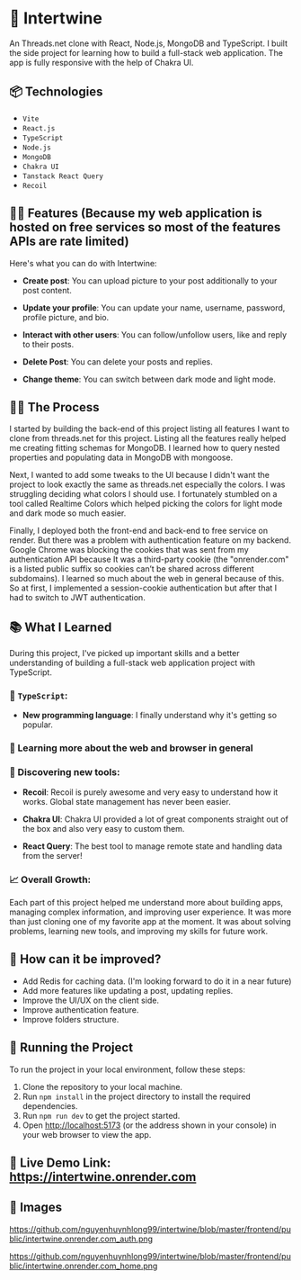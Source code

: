 # 🧵 Intertwine

An Threads.net clone with React, Node.js, MongoDB and TypeScript. I built the side project for learning how to build a full-stack web application. The app is fully responsive with the help of Chakra UI.

## 📦 Technologies

- `Vite`
- `React.js`
- `TypeScript`
- `Node.js`
- `MongoDB`
- `Chakra UI`
- `Tanstack React Query`
- `Recoil`

## 👨‍💻 Features (Because my web application is hosted on free services so most of the features APIs are rate limited)

Here's what you can do with Intertwine:

- **Create post**: You can upload picture to your post additionally to your post content.

- **Update your profile**: You can update your name, username, password, profile picture, and bio.

- **Interact with other users**: You can follow/unfollow users, like and reply to their posts.

- **Delete Post**: You can delete your posts and replies.

- **Change theme**: You can switch between dark mode and light mode.

## 👨‍🍳 The Process

I started by building the back-end of this project listing all features I want to clone from threads.net for this project. Listing all the features really helped me creating fitting schemas for MongoDB. I learned how to query nested properties and populating data in MongoDB with mongoose.

Next, I wanted to add some tweaks to the UI because I didn't want the project to look exactly the same as threads.net especially the colors. I was struggling deciding what colors I should use. I fortunately stumbled on a tool called Realtime Colors which helped picking the colors for light mode and dark mode so much easier.

Finally, I deployed both the front-end and back-end to free service on render. But there was a problem with authentication feature on my backend. Google Chrome was blocking the cookies that was sent from my authentication API because It was a third-party cookie (the "onrender.com" is a listed public suffix so cookies can’t be shared across different subdomains). I learned so much about the web in general because of this. So at first, I implemented a session-cookie authentication but after that I had to switch to JWT authentication.

## 📚 What I Learned

During this project, I've picked up important skills and a better understanding of building a full-stack web application project with TypeScript.

### 🧠 `TypeScript`:

- **New programming language**: I finally understand why it's getting so popular.

### 📝 Learning more about the web and browser in general

### 🛒 Discovering new tools:

- **Recoil**: Recoil is purely awesome and very easy to understand how it works. Global state management has never been easier.

- **Chakra UI**: Chakra UI provided a lot of great components straight out of the box and also very easy to custom them.

- **React Query**: The best tool to manage remote state and handling data from the server!

### 📈 Overall Growth:

Each part of this project helped me understand more about building apps, managing complex information, and improving user experience. It was more than just cloning one of my favorite app at the moment. It was about solving problems, learning new tools, and improving my skills for future work.

## 💭 How can it be improved?

- Add Redis for caching data. (I'm looking forward to do it in a near future)
- Add more features like updating a post, updating replies.
- Improve the UI/UX on the client side.
- Improve authentication feature.
- Improve folders structure.

## 🚦 Running the Project

To run the project in your local environment, follow these steps:

1. Clone the repository to your local machine.
2. Run `npm install` in the project directory to install the required dependencies.
3. Run `npm run dev` to get the project started.
4. Open [http://localhost:5173](http://localhost:5173) (or the address shown in your console) in your web browser to view the app.

## 🔗 Live Demo Link: https://intertwine.onrender.com

## 📸 Images
https://github.com/nguyenhuynhlong99/intertwine/blob/master/frontend/public/intertwine.onrender.com_auth.png

https://github.com/nguyenhuynhlong99/intertwine/blob/master/frontend/public/intertwine.onrender.com_home.png
